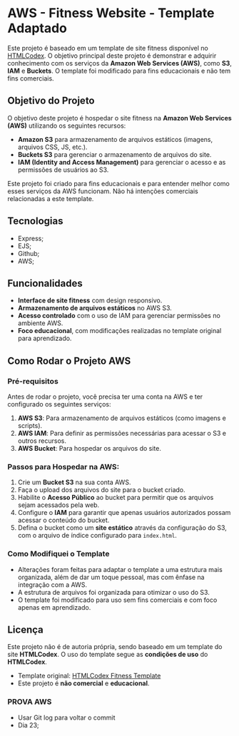 # AWS - Fitness Website - Template Adaptado

Este projeto é baseado em um template de site fitness disponível no [HTMLCodex](https://htmlcodex.com/). O objetivo principal deste projeto é demonstrar e adquirir conhecimento com os serviços da **Amazon Web Services (AWS)**, como **S3**, **IAM** e **Buckets**. O template foi modificado para fins educacionais e não tem fins comerciais.

## Objetivo do Projeto

O objetivo deste projeto é hospedar o site fitness na **Amazon Web Services (AWS)** utilizando os seguintes recursos:
- **Amazon S3** para armazenamento de arquivos estáticos (imagens, arquivos CSS, JS, etc.).
- **Buckets S3** para gerenciar o armazenamento de arquivos do site.
- **IAM (Identity and Access Management)** para gerenciar o acesso e as permissões de usuários ao S3.

Este projeto foi criado para fins educacionais e para entender melhor como esses serviços da AWS funcionam. Não há intenções comerciais relacionadas a este template.


## Tecnologias

- Express;
- EJS;
- Github;
- AWS;

## Funcionalidades

- **Interface de site fitness** com design responsivo.
- **Armazenamento de arquivos estáticos** no AWS S3.
- **Acesso controlado** com o uso de IAM para gerenciar permissões no ambiente AWS.
- **Foco educacional**, com modificações realizadas no template original para aprendizado.

## Como Rodar o Projeto AWS

### Pré-requisitos
Antes de rodar o projeto, você precisa ter uma conta na AWS e ter configurado os seguintes serviços:

1. **AWS S3**: Para armazenamento de arquivos estáticos (como imagens e scripts).
2. **AWS IAM**: Para definir as permissões necessárias para acessar o S3 e outros recursos.
3. **AWS Bucket**: Para hospedar os arquivos do site.

### Passos para Hospedar na AWS:

1. Crie um **Bucket S3** na sua conta AWS.
2. Faça o upload dos arquivos do site para o bucket criado.
3. Habilite o **Acesso Público** ao bucket para permitir que os arquivos sejam acessados pela web.
4. Configure o **IAM** para garantir que apenas usuários autorizados possam acessar o conteúdo do bucket.
5. Defina o bucket como um **site estático** através da configuração do S3, com o arquivo de índice configurado para `index.html`.

### Como Modifiquei o Template

- Alterações foram feitas para adaptar o template a uma estrutura mais organizada, além de dar um toque pessoal, mas com ênfase na integração com a AWS.
- A estrutura de arquivos foi organizada para otimizar o uso do S3.
- O template foi modificado para uso sem fins comerciais e com foco apenas em aprendizado.

## Licença

Este projeto não é de autoria própria, sendo baseado em um template do site **HTMLCodex**. O uso do template segue as **condições de uso** do **HTMLCodex**.

- Template original: [HTMLCodex Fitness Template](https://htmlcodex.com/)
- Este projeto é **não comercial** e **educacional**.


### PROVA AWS

- Usar Git log para voltar o commit
- Dia 23;